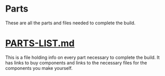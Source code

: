 # Parts

These are all the parts and files needed to complete the build.

# [PARTS-LIST.md](PARTS-LIST.md)

This is a file holding info on every part necessary to complete the build. It has links to buy components and links to the necessary files for the components you make yourself.
